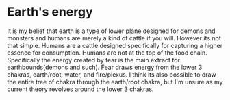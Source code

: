 # Earth's energy

It is my belief that earth is a type of lower plane designed for demons and monsters and humans are merely a kind of cattle if you will. However its not that simple. Humans are a cattle designed specifically for capturing a higher essence for consumption. Humans are not at the top of the food chain. Specifically the energy created by fear is the main extract for earthbounds(demons and such). Fear draws energy from the lower 3 chakras, earth/root, water, and fire/plexus. I think its also possible to draw the entire tree of chakra through the earth/root chakra, but I'm unsure as my current theory revolves around the lower 3 chakras.

